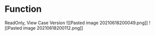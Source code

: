 # Function
ReadOnly, View Case Version
![[Pasted image 20210618200049.png]]
![[Pasted image 20210618200112.png]]